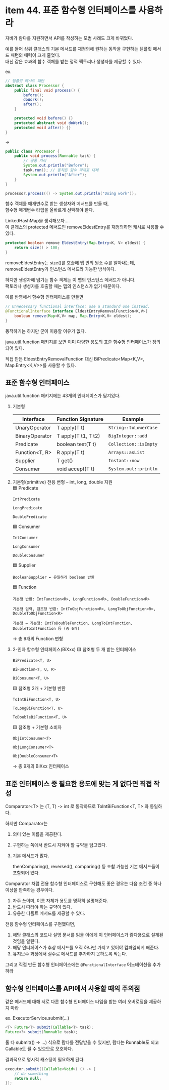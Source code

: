 # item 44. 표준 함수형 인터페이스를 사용하라

자바가 람다를 지원하면서 API를 작성하는 모범 사례도 크게 바뀌었다.

예를 들어 상위 클래스의 기본 메서드를 재정의해 원하는 동작을 구현하는 템플릿 메서드 패턴의 매력이 크게 줄었다.  
대신 같은 효과의 함수 객체를 받는 정적 팩토리나 생성자를 제공할 수 있다.

ex.

```java
// 템플릿 메서드 패턴
abstract class Processor {
    public final void process() {
        before();
        doWork();
        after();
    }

    protected void before() {}
    protected abstract void doWork();
    protected void after() {}
}
```

=>

```java
public class Processor {
    public void process(Runnable task) {
        // 공통 처리
        System.out.println("Before");
        task.run(); // 동작은 함수 객체로 대체
        System.out.println("After");
    }
}
```

```java
processor.process(() -> System.out.println("Doing work"));
```

함수 객체를 매개변수로 받는 생성자와 메서드를 만들 때,  
함수형 매개변수 타입을 올바르게 선택해야 한다.

LinkedHashMap을 생각해보자....  
이 클래스의 protected 메서드인 removeEldestEntry를 재정의하면 캐시로 사용할 수 있다.

```java
protected boolean remove EldestEntry(Map.Entry<K, V> eldest) {
    return size() > 100;
}
```

removeEldestEntry는 size()를 호출해 맵 안의 원소 수를 알아내는데,  
removeEldestEntry가 인스턴스 메서드라 가능한 방식이다.

하지만 생성자에 넘기는 함수 객체는 이 맵의 인스턴스 메서드가 아니다.  
팩토리나 생성자를 호출할 때는 맵의 인스턴스가 없기 때문이다.

이를 반영해서 함수형 인터페이스를 만들면

```java
// Unnecessary functional interface; use a standard one instead.
@FunctionalInterface interface EldestEntryRemovalFunction<K,V>{
    boolean remove(Map<K,V> map, Map.Entry<K,V> eldest);
}
```

동작하기는 하지만 굳이 이용할 이유가 없다.

java.util.function 패키지를 보면 이미 다양한 용도의 표준 함수형 인터페이스가 정의되어 있다.

직접 만든 EldestEntryRemovalFunction 대신 BiPredicate<Map<K,V>, Map.Entry<K,V>>를 사용할 수 있다.

## 표준 함수형 인터페이스

java.util.function 패키지에는 43개의 인터페이스가 담겨있다.

1.  기본형

    | Interface         | Function Signature  | Example               |
    | ----------------- | ------------------- | --------------------- |
    | UnaryOperator<T>  | T apply(T t)        | `String::toLowerCase` |
    | BinaryOperator<T> | T apply(T t1, T t2) | `BigInteger::add`     |
    | Predicate<T>      | boolean test(T t)   | `Collection::isEmpty` |
    | Function<T, R>    | R apply(T t)        | `Arrays::asList`      |
    | Supplier<T>       | T get()             | `Instant::now`        |
    | Consumer<T>       | void accept(T t)    | `System.out::println` |

2.  기본형(primitive) 전용 변형 – int, long, double 지원  
    🟦 Predicate

        IntPredicate

        LongPredicate

        DoublePredicate

    🟦 Consumer

        IntConsumer

        LongConsumer

        DoubleConsumer

    🟦 Supplier

        BooleanSupplier ← 유일하게 boolean 반환

    🟦 Function

        기본형 반환: IntFunction<R>, LongFunction<R>, DoubleFunction<R>

        기본형 입력, 참조형 반환: IntToObjFunction<R>, LongToObjFunction<R>, DoubleToObjFunction<R>

        기본형 → 기본형: IntToDoubleFunction, LongToIntFunction, DoubleToIntFunction 등 (총 6개)

    → 총 9개의 Function 변형

3.  2-인자 함수형 인터페이스(BiXxx)
    🟨 참조형 두 개 받는 인터페이스

        BiPredicate<T, U>

        BiFunction<T, U, R>

        BiConsumer<T, U>

    🟨 참조형 2개 + 기본형 반환

        ToIntBiFunction<T, U>

        ToLongBiFunction<T, U>

        ToDoubleBiFunction<T, U>

    🟨 참조형 + 기본형 소비자

        ObjIntConsumer<T>

        ObjLongConsumer<T>

        ObjDoubleConsumer<T>

    → 총 9개의 BiXxx 인터페이스

## 표준 인터페이스 중 필요한 용도에 맞는 게 없다면 직접 작성

Comparator\<T> 는 (T, T) -> int 로 동작하므로 ToIntBiFunction\<T, T> 와 동일하다.

하지만 Comparator는

1. 의미 있는 이름을 제공한다.
2. 구현하는 쪽에서 반드시 지켜야 할 규약을 담고있다.
3. 기본 메서드가 많다.

   thenComparing(), reversed(), comparing() 등 조합 가능한 기본 메서드들이 포함되어 있다.

Comparator 처럼 전용 함수형 인터페이스로 구현해도 좋은 경우는 다음 조건 중 하나 이상을 만족하는 경우이다.

1. 자주 쓰이며, 이름 자체가 용도를 명확히 설명해준다.
2. 반드시 따라야 하는 규약이 있다.
3. 유용한 디폴트 메서드를 제공할 수 있다.

전용 함수형 인터페이스를 구현했다면,

1. 해당 클래스의 코드나 설명 문서를 읽을 이에게 이 인터페이스가 람다용으로 설계된 것임을 알린다.
2. 해당 인터페이스가 추상 메서드를 오직 하나만 가지고 있어야 컴파일되게 해준다.
3. 유지보수 과정에서 실수로 메서드를 추가하지 못하도록 막는다.

그리고 직접 만든 함수형 인터페이스에는 `@FunctionalInterface` 어노테이션을 추가하라

## 함수형 인터페이스를 API에서 사용할 때의 주의점

같은 메서드에 대해 서로 다른 함수형 인터페이스 타입을 받는 여러 오버로딩을 제공하지 마라

ex. ExecutorService.submit(...)

```java
<T> Future<T> submit(Callable<T> task);
Future<?> submit(Runnable task);
```

둘 다 submit(() -> ...) 식으로 람다를 전달받을 수 있지만, 람다는 Runnable도 되고 Callable도 될 수 있으므로 모호하다.

결과적으로 명시적 캐스팅이 필요하게 된다.

```java
executor.submit((Callable<Void>) () -> {
    // do something
    return null;
});
```
